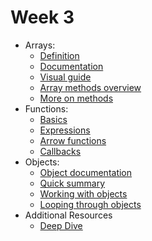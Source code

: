 # Week 3

- Arrays: 
  - <a href="https://www.youtube.com/watch?v=55l-aZ7_F24">Definition</a>
  - <a href="https://javascript.info/array">Documentation</a>
  - <a href="https://www.freecodecamp.org/news/data-structures-101-arrays-a-visual-introduction-for-beginners-7f013bcc355a/">Visual guide</a>
  - <a href="https://www.w3schools.com/js/js_array_methods.asp">Array methods overview</a>
  - <a href="https://www.freecodecamp.org/news/the-javascript-array-handbook/">More on methods</a>
- Functions:
   - <a href="https://javascript.info/function-basics">Basics</a>
   - <a href="https://javascript.info/function-expressions">Expressions</a>
   - <a href="https://javascript.info/arrow-functions-basics">Arrow functions</a>
   - <a href="https://www.sitepoint.com/callbacks-javascript/">Callbacks</a>
- Objects:
    - <a href="https://javascript.info/object">Object documentation</a>
    - <a href="https://www.w3schools.com/js/js_objects.asp">Quick summary</a>
    - <a href="https://developer.mozilla.org/en-US/docs/Web/JavaScript/Guide/Working_with_Objects">Working with objects</a>
    - <a href="https://developer.mozilla.org/en-US/docs/Web/JavaScript/Guide/Working_with_Objects#enumerating_properties">Looping through objects</a>
- Additional Resources
    - <a href="https://www.youtube.com/watch?v=nDPv8R2lFa4&t=692s">Deep Dive</a>